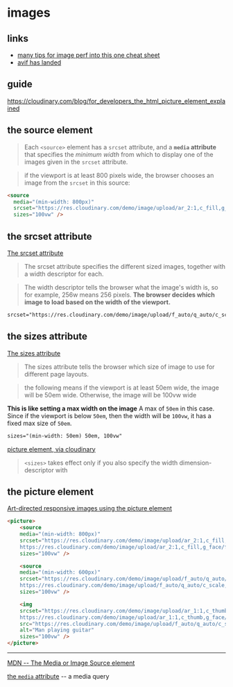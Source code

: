 # images

## links
* [many tips for image perf into this one cheat sheet](https://twitter.com/Steve8708/status/1506281613746917394)
* [avif has landed](https://jakearchibald.com/2020/avif-has-landed/)

## guide
https://cloudinary.com/blog/for_developers_the_html_picture_element_explained

## the source element
> Each `<source>` element has a `srcset` attribute, and a **`media` attribute** that specifies the *minimum width* from which to display one of the images given in the `srcset` attribute.

> if the viewport is at least 800 pixels wide, the browser chooses an image from the `srcset` in this source:

```html
<source 
  media="(min-width: 800px)"
  srcset="https://res.cloudinary.com/demo/image/upload/ar_2:1,c_fill,g_face/f_auto/q_auto/c_scale,w_800/docs/guitar-man.jpg 800w, https://res.cloudinary.com/demo/image/upload/ar_2:1,c_fill,g_face/f_auto/q_auto/c_scale,w_1600/docs/guitar-man.jpg 1600w"
  sizes="100vw" />
```

## the srcset attribute
[The srcset attribute](https://cloudinary.com/documentation/responsive_html#the_srcset_attribute)

> The srcset attribute specifies the different sized images, together with a width descriptor for each.

> The width descriptor tells the browser what the image's width is, so for example, 256w means 256 pixels. **The browser decides which image to load based on the width of the viewport.**

```html
srcset="https://res.cloudinary.com/demo/image/upload/f_auto/q_auto/c_scale,w_256/docs/house.jpg 256w,
```

## the sizes attribute
[The sizes attribute](https://cloudinary.com/documentation/responsive_html#the_sizes_attribute)

> The sizes attribute tells the browser which size of image to use for different page layouts.

> the following means if the viewport is at least 50em wide, the image will be 50em wide. Otherwise, the image will be 100vw wide

**This is like setting a max width on the image** A max of `50em` in this case. Since if the viewport is below `50em`, then the width will be `100vw`, it has a fixed max size of `50em`.

```html
sizes="(min-width: 50em) 50em, 100vw"
```

[picture element, via cloudinary](https://cloudinary.com/blog/for_developers_the_html_picture_element_explained#attributes)

> `<sizes>` takes effect only if you also specify the width dimension-descriptor with <srcset>

## the picture element
[Art-directed responsive images using the picture element](https://cloudinary.com/documentation/responsive_html#art_directed_responsive_images_using_the_picture_element)

```html
<picture>
    <source 
    media="(min-width: 800px)"
    srcset="https://res.cloudinary.com/demo/image/upload/ar_2:1,c_fill,g_face/f_auto/q_auto/c_scale,w_800/docs/guitar-man.jpg 800w, 
    https://res.cloudinary.com/demo/image/upload/ar_2:1,c_fill,g_face/f_auto/q_auto/c_scale,w_1600/docs/guitar-man.jpg 1600w"
    sizes="100vw" />  

    <source 
    media="(min-width: 600px)"
    srcset="https://res.cloudinary.com/demo/image/upload/f_auto/q_auto/c_scale,w_600/docs/guitar-man.jpg 600w, 
    https://res.cloudinary.com/demo/image/upload/f_auto/q_auto/c_scale,w_1200/docs/guitar-man.jpg 1200w"
    sizes="100vw" />

    <img
    srcset="https://res.cloudinary.com/demo/image/upload/ar_1:1,c_thumb,g_face/f_auto/q_auto/c_scale,w_400/docs/guitar-man.jpg 400w, 
    https://res.cloudinary.com/demo/image/upload/ar_1:1,c_thumb,g_face/f_auto/q_auto/c_scale,w_800/docs/guitar-man.jpg 800w"
    src="https://res.cloudinary.com/demo/image/upload/f_auto/q_auto/c_scale,w_400/docs/guitar-man.jpg"
    alt="Man playing guitar"
    sizes="100vw" />   
</picture>
```

-----------------------------------------------

[MDN -- The Media or Image Source element](https://developer.mozilla.org/en-US/docs/Web/HTML/Element/source)

[the `media` attribute](https://developer.mozilla.org/en-US/docs/Web/HTML/Element/source#media) -- a media query
